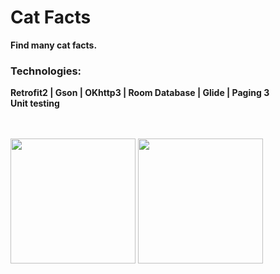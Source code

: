 <h1>Cat Facts</h1>
<b>Find many cat facts.</b>

<h3>Technologies:</h3>
<b>Retrofit2 | Gson | OKhttp3 | Room Database | Glide | Paging 3 </b><br>
<b>Unit testing</b>

<br><br>
<img src="https://github.com/user-attachments/assets/aee22270-0bca-4bb2-8a9b-c72d360cb961" width="200">
<img src="https://github.com/user-attachments/assets/ead5b240-b77a-4ff8-98c8-74ee5157246b" width="200">
